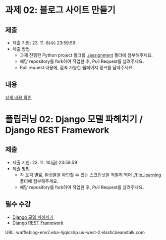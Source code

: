 # 과제 02: 블로그 사이트 만들기

## 제출
- 제출 기한: 23. 11. 8(수) 23:59:59
- 제출 방법
  - 과제 진행한 Python project 폴더를 [./assignment](./assignment/) 폴더에 첨부해주세요.
  - 해당 repository를 fork하여 작업한 후, Pull Request를 날려주세요.
  - Pull request 내용에, 접속 가능한 웹페이지 링크를 담아주세요.

## 내용

[상세 내용 확인](./README-assignment.md)


# 플립러닝 02: Django 모델 파헤치기 / Django REST Framework

## 제출
- 제출 기한: 23. 11. 10(금) 23:59:59
- 제출 방법
  - 각 토픽 별로, 완성물을 확인할 수 있는 스크린샷을 적절히 찍어 [./flip_learning](./flip_learning/) 폴더에 첨부해주세요.
  - 해당 repository를 fork하여 작업한 후, Pull Request를 날려주세요.

## 필수 수강
- [Django 모델 파헤치기](https://www.codeit.kr/topics/django-understanding-models?pathSlug=django-web-development&categoryId=)
- [Django REST Framework](https://www.codeit.kr/topics/django-rest-framework?pathSlug=django-web-development&categoryId=62c288ea672c77328d2aa4ad)

URL: waffleblog-env2.eba-hjqicshp.us-west-2.elasticbeanstalk.com 